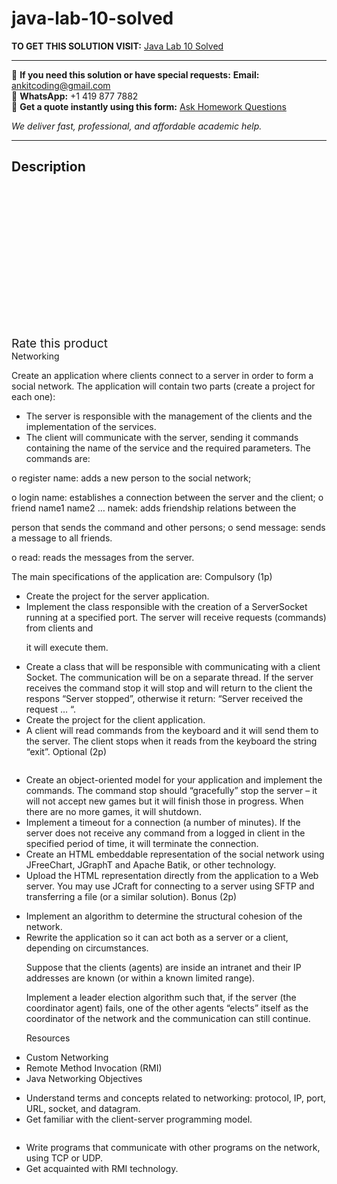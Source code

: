 # java-lab-10-solved
**TO GET THIS SOLUTION VISIT:** [Java Lab 10 Solved](https://www.ankitcodinghub.com/product/java-lab-10-solved/)


---

📩 **If you need this solution or have special requests:** **Email:** ankitcoding@gmail.com  
📱 **WhatsApp:** +1 419 877 7882  
📄 **Get a quote instantly using this form:** [Ask Homework Questions](https://www.ankitcodinghub.com/services/ask-homework-questions/)

*We deliver fast, professional, and affordable academic help.*

---

<h2>Description</h2>



<div class="kk-star-ratings kksr-auto kksr-align-center kksr-valign-top" data-payload="{&quot;align&quot;:&quot;center&quot;,&quot;id&quot;:&quot;95435&quot;,&quot;slug&quot;:&quot;default&quot;,&quot;valign&quot;:&quot;top&quot;,&quot;ignore&quot;:&quot;&quot;,&quot;reference&quot;:&quot;auto&quot;,&quot;class&quot;:&quot;&quot;,&quot;count&quot;:&quot;0&quot;,&quot;legendonly&quot;:&quot;&quot;,&quot;readonly&quot;:&quot;&quot;,&quot;score&quot;:&quot;0&quot;,&quot;starsonly&quot;:&quot;&quot;,&quot;best&quot;:&quot;5&quot;,&quot;gap&quot;:&quot;4&quot;,&quot;greet&quot;:&quot;Rate this product&quot;,&quot;legend&quot;:&quot;0\/5 - (0 votes)&quot;,&quot;size&quot;:&quot;24&quot;,&quot;title&quot;:&quot;Java Lab 10 Solved&quot;,&quot;width&quot;:&quot;0&quot;,&quot;_legend&quot;:&quot;{score}\/{best} - ({count} {votes})&quot;,&quot;font_factor&quot;:&quot;1.25&quot;}">

<div class="kksr-stars">

<div class="kksr-stars-inactive">
            <div class="kksr-star" data-star="1" style="padding-right: 4px">


<div class="kksr-icon" style="width: 24px; height: 24px;"></div>
        </div>
            <div class="kksr-star" data-star="2" style="padding-right: 4px">


<div class="kksr-icon" style="width: 24px; height: 24px;"></div>
        </div>
            <div class="kksr-star" data-star="3" style="padding-right: 4px">


<div class="kksr-icon" style="width: 24px; height: 24px;"></div>
        </div>
            <div class="kksr-star" data-star="4" style="padding-right: 4px">


<div class="kksr-icon" style="width: 24px; height: 24px;"></div>
        </div>
            <div class="kksr-star" data-star="5" style="padding-right: 4px">


<div class="kksr-icon" style="width: 24px; height: 24px;"></div>
        </div>
    </div>

<div class="kksr-stars-active" style="width: 0px;">
            <div class="kksr-star" style="padding-right: 4px">


<div class="kksr-icon" style="width: 24px; height: 24px;"></div>
        </div>
            <div class="kksr-star" style="padding-right: 4px">


<div class="kksr-icon" style="width: 24px; height: 24px;"></div>
        </div>
            <div class="kksr-star" style="padding-right: 4px">


<div class="kksr-icon" style="width: 24px; height: 24px;"></div>
        </div>
            <div class="kksr-star" style="padding-right: 4px">


<div class="kksr-icon" style="width: 24px; height: 24px;"></div>
        </div>
            <div class="kksr-star" style="padding-right: 4px">


<div class="kksr-icon" style="width: 24px; height: 24px;"></div>
        </div>
    </div>
</div>


<div class="kksr-legend" style="font-size: 19.2px;">
            <span class="kksr-muted">Rate this product</span>
    </div>
    </div>
<div class="page" title="Page 1">
<div class="layoutArea">
<div class="column">
Networking

Create an application where clients connect to a server in order to form a social network. The application will contain two parts (create a project for each one):

<ul>
<li>The server is responsible with the management of the clients and the implementation of the services.</li>
<li>The client will communicate with the server, sending it commands containing the name of the service and the required parameters. The commands are:</li>
</ul>
o register name: adds a new person to the social network;

o login name: establishes a connection between the server and the client; o friend name1 name2 … namek: adds friendship relations between the

person that sends the command and other persons; o send message: sends a message to all friends.

o read: reads the messages from the server.

The main specifications of the application are: Compulsory (1p)

<ul>
<li>Create the project for the server application.</li>
<li>Implement the class responsible with the creation of a ServerSocket running at
a specified port. The server will receive requests (commands) from clients and

it will execute them.
</li>
<li>Create a class that will be responsible with communicating with a client Socket.
The communication will be on a separate thread. If the server receives the command stop it will stop and will return to the client the respons “Server stopped”, otherwise it return: “Server received the request … “.
</li>
<li>Create the project for the client application.</li>
<li>A client will read commands from the keyboard and it will send them to the
server. The client stops when it reads from the keyboard the string “exit”. Optional (2p)
</li>
</ul>
</div>
</div>
</div>
<div class="page" title="Page 2">
<div class="layoutArea">
<div class="column">
<ul>
<li>Create an object-oriented model for your application and implement the commands.
The command stop should “gracefully” stop the server – it will not accept new games but it will finish those in progress. When there are no more games, it will shutdown.
</li>
<li>Implement a timeout for a connection (a number of minutes). If the server does not receive any command from a logged in client in the specified period of time, it will terminate the connection.</li>
<li>Create an HTML embeddable representation of the social network using JFreeChart, JGraphT and Apache Batik, or other technology.</li>
<li>Upload the HTML representation directly from the application to a Web server. You may use JCraft for connecting to a server using SFTP and transferring a file (or a similar solution).
Bonus (2p)
</li>
</ul>
<ul>
<li>Implement an algorithm to determine the structural cohesion of the network.</li>
<li>Rewrite the application so it can act both as a server or a client, depending on
circumstances.

Suppose that the clients (agents) are inside an intranet and their IP addresses are known (or within a known limited range).

Implement a leader election algorithm such that, if the server (the coordinator agent) fails, one of the other agents “elects” itself as the coordinator of the network and the communication can still continue.

Resources
</li>
</ul>
<ul>
<li>Custom Networking</li>
<li>Remote Method Invocation (RMI)</li>
<li>Java Networking
Objectives
</li>
</ul>
<ul>
<li>Understand terms and concepts related to networking: protocol, IP, port, URL, socket, and datagram.</li>
<li>Get familiar with the client-server programming model.</li>
</ul>
</div>
</div>
</div>
<div class="page" title="Page 3">
<div class="layoutArea">
<div class="column">
<ul>
<li>Write programs that communicate with other programs on the network, using TCP or UDP.</li>
<li>Get acquainted with RMI technology.</li>
</ul>
</div>
</div>
</div>
